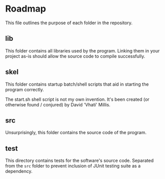 # Roadmap
This file outlines the purpose of each folder in the repository.

## lib
This folder contains all libraries used by the program. Linking them in your project as-is should allow the source code to compile successfully.

## skel
This folder contains startup batch/shell scripts that aid in starting the program correctly.

The start.sh shell script is not my own invention. It's been created (or otherwise found / conjured) by David 'Vhati' Millis.

## src
Unsurprisingly, this folder contains the source code of the program.

## test
This directory contains tests for the software's source code. Separated from the `src` folder to prevent inclusion of JUnit testing suite as a dependency.
